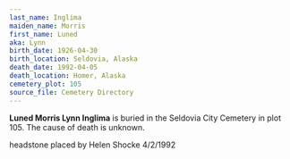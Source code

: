```yaml
---
last_name: Inglima
maiden_name: Morris
first_name: Luned
aka: Lynn
birth_date: 1926-04-30
birth_location: Seldovia, Alaska
death_date: 1992-04-05
death_location: Homer, Alaska
cemetery_plot: 105
source_file: Cemetery Directory
---
```

**Luned Morris Lynn Inglima** is buried in the Seldovia City Cemetery in plot 105.  The cause of death is unknown.

headstone placed by Helen Shocke 4/2/1992


